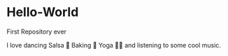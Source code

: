 # Hello-World
First Repository ever

I love dancing Salsa 💃 Baking 🥧 Yoga 🧘‍♀️ and listening to some cool music. 
